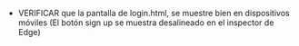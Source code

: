 * VERIFICAR que la pantalla de login.html, se muestre bien en dispositivos móviles (El botón sign up se muestra desalineado en el inspector de Edge)
